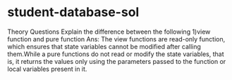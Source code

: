 # student-database-sol
Theory Questions
Explain the difference between the following
1)view function and pure function
Ans: The view functions are read-only function, which ensures that state variables cannot be modified after calling them.While a pure functions do not read or modify the state variables, that is, it returns the values only using the parameters passed to the function or local variables present in it.
